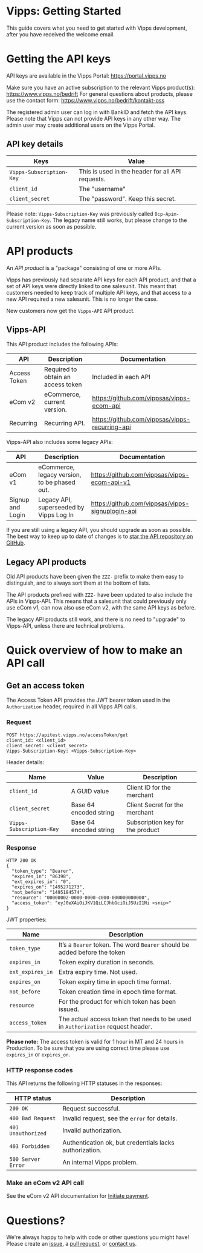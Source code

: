 # Vipps: Getting Started

This guide covers what you need to get started with Vipps development, after
you have received the welcome email.

# Getting the API keys

API keys are available in the Vipps Portal: https://portal.vipps.no

Make sure you have an active subscription to the relevant Vipps product(s): https://www.vipps.no/bedrift
For general questions about products, please use the contact form: https://www.vipps.no/bedrift/kontakt-oss

The registered admin user can log in with BankID and fetch the API keys.
Please note that Vipps can not provide API keys in any other way.
The admin user may create additional users on the Vipps Portal.

## API key details

| Keys              |  Value                                       |
|-------------------|----------------------------------------------|
| `Vipps-Subscription-Key` | This is used in the header for all API requests. |
| `client_id`  | The "username" |
| `client_secret` | The "password". Keep this secret.|

Please note: `Vipps-Subscription-Key` was previously called `Ocp-Apim-Subscription-Key`.
The legacy name still works, but please change to the current version as soon
as possible.

# API products

An _API product_ is a "package" consisting of one or more APIs.

Vipps has previously had separate API keys for each API product, and
that a set of API keys were directly linked to one salesunit.
This meant that customers needed to keep track of multiple API keys,
and that access to a new API required a new salesunit.
This is no longer the case.

New customers now get the `Vipps-API` API product.

## Vipps-API

This API product includes the following APIs:

| API            | Description                         | Documentation |
| -------------- | ----------------------------------- | ------------- |
| Access Token   | Required to obtain an access token  | Included in each API |
| eCom v2        | eCommerce, current version.         | https://github.com/vippsas/vipps-ecom-api  |
| Recurring      | Recurring API.                      | https://github.com/vippsas/vipps-recurring-api  |

Vipps-API also includes some legacy APIs:

| API            | Description                         | Documentation |
| -------------- | ----------------------------------- | ------------- |
| eCom v1        | eCommerce, legacy version, to be phased out. |  https://github.com/vippsas/vipps-ecom-api-v1 |
| Signup and Login  | Legacy API, superseeded by Vipps Log In  |  https://github.com/vippsas/vipps-signuplogin-api |

If you are still using a legacy API, you should upgrade as soon as possible.
The best way to keep up to date of changes is to
[star the API repository on GitHub](https://help.github.com/en/articles/about-stars).

## Legacy API products

Old API products have been given the `ZZZ-` prefix to make them easy to distinguish,
and to always sort them at the bottom of lists.

The API products prefixed with `ZZZ-` have been updated to also include the
APIs in Vipps-API. This means that a salesunit that could previously only use
eCom v1, can now also use eCom v2, with the same API keys as before.

The legacy API products still work, and there is no need to "upgrade" to Vipps-API,
unless there are technical problems.

# Quick overview of how to make an API call

## Get an access token

The Access Token API provides the JWT bearer token used in the `Authorization`
header, required in all Vipps API calls.

### Request

```
POST https://apitest.vipps.no/accessToken/get
client_id: <client_id>
client_secret: <client_secret>
Vipps-Subscription-Key: <Vipps-Subscription-Key>
```

Header details:

| Name                     | Value                  | Description                      |
| ------------------------ | ---------------------- | -------------------------------- |
| `client_id`              | A GUID value           | Client ID for the merchant       |
| `client_secret`          | Base 64 encoded string | Client Secret for the merchant   |
| `Vipps-Subscription-Key` | Base 64 encoded string | Subscription key for the product |

### Response

```
HTTP 200 OK
{
  "token_type": "Bearer",
  "expires_in": "86398",
  "ext_expires_in": "0",
  "expires_on": "1495271273",
  "not_before": "1495184574",
  "resource": "00000002-0000-0000-c000-000000000000",
  "access_token": "eyJ0eXAiOiJKV1QiLCJhbGciOiJSUzI1Ni <snip>"
}
```

JWT properties:

| Name             | Description                                 |
| ---------------- | ------------------------------------------- |
| `token_type`     | It’s a `Bearer` token. The word `Bearer` should be added before the token |
| `expires_in`     | Token expiry duration in seconds. |
| `ext_expires_in` | Extra expiry time. Not used. |
| `expires_on`     | Token expiry time in epoch time format. |
| `not_before`     | Token creation time in epoch time format. |
| `resource`       | For the product for which token has been issued. |
| `access_token`   | The actual access token that needs to be used in `Authorization` request header. |

**Please note:** The access token is valid for 1 hour in MT and 24 hours in Production. To be sure that you are using correct time please use `expires_in` or `expires_on`.

### HTTP response codes

This API returns the following HTTP statuses in the responses:

| HTTP status         | Description                                 |
| ------------------- | ------------------------------------------- |
| `200 OK`            | Request successful.                          |
| `400 Bad Request`   | Invalid request, see the `error` for details.  |
| `401 Unauthorized`  | Invalid authorization.                         |
| `403 Forbidden`     | Authentication ok, but credentials lacks authorization.  |
| `500 Server Error`  | An internal Vipps problem.  

### Make an eCom v2 API call

See the eCom v2 API documentation for
[Initiate payment](https://github.com/vippsas/vipps-ecom-api/blob/master/vipps-ecom-api.md#initiate-payment).

# Questions?

We're always happy to help with code or other questions you might have!
Please create an [issue](https://github.com/vippsas/vipps-ecom-api/issues),
a [pull request](https://github.com/vippsas/vipps-ecom-api/pulls),
or [contact us](https://github.com/vippsas/vipps-developers/blob/master/contact.md).
